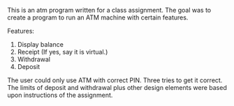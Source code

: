 This is an atm program written for a class assignment. The goal was to create a program to run an ATM machine with certain features. 

Features: 
1. Display balance
2. Receipt (If yes, say it is virtual.)
3. Withdrawal
4. Deposit

The user could only use ATM with correct PIN. Three tries to get it correct. The limits of deposit and withdrawal plus other design elements were based upon instructions of the assignment.
